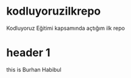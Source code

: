 # kodluyoruzilkrepo
Kodluyoruz Eğitimi kapsamında açtığım ilk repo
# header 1
this is Burhan Habibul

# 
